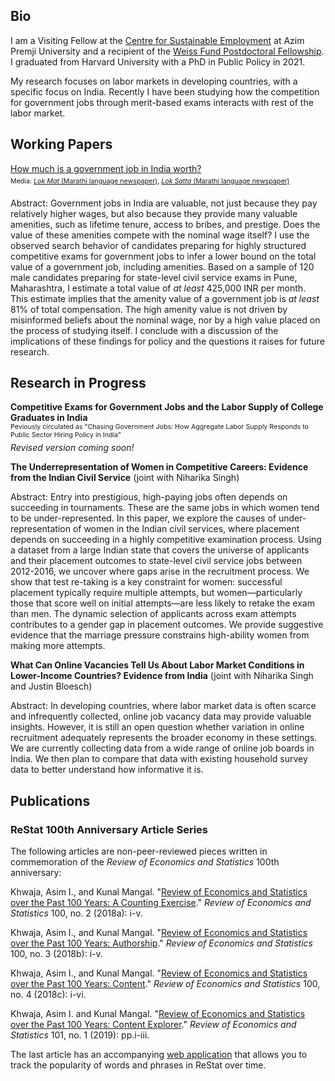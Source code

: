 ## Bio

I am a Visiting Fellow at the <a href="https://cse.azimpremjiuniversity.edu.in/">Centre for Sustainable Employment</a> at Azim Premji University and a recipient of the <a href="https://bfi.uchicago.edu/the-weiss-fund/about/">Weiss Fund Postdoctoral Fellowship</a>. I graduated from Harvard University with a PhD in Public Policy in 2021.

My research focuses on labor markets in developing countries, with a specific focus on India. Recently I have been studying how the competition for government jobs through merit-based exams interacts with rest of the labor market.

## Working Papers

<div><a style="padding-bottom: 0px; margin-bottom: 5px;" href="files/papers/value-govjob.pdf" target="_blank">How much is a government job in India worth?</a> 
<p style="font-size:8pt; margin-top: 5px; margin-bottom: 20px;">Media: <a href="https://www.lokmat.com/pune/phd-competition-examination-practitioners/"><i>Lok Mat</i> (Marathi language newspaper)</a>, <a href="files/media/loksatta.png" target="_blank"><i>Lok Satta</i> (Marathi language newspaper)</a></p></div>

Abstract: Government jobs in India are valuable, not just because they pay relatively higher wages, but also because they provide many valuable amenities, such as lifetime tenure, access to bribes, and prestige. Does the value of these amenities compete with the nominal wage itself? I use the observed search behavior of candidates preparing for highly structured competitive exams for government jobs to infer a lower bound on the total value of a government job, including amenities. Based on a sample of 120 male candidates preparing for state-level civil service exams in Pune, Maharashtra, I estimate a total value of <i>at least</i> 425,000 INR per month. This estimate implies that the amenity value of a government job is <i>at least</i> 81% of total compensation. The high amenity value is not driven by misinformed beliefs about the nominal wage, nor by a high value placed on the process of studying itself. I conclude with a discussion of the implications of these findings for policy and the questions it raises for future research.

## Research in Progress

<div>
<b>Competitive Exams for Government Jobs and the Labor Supply of College Graduates in India</b>
<!-- <p style="font-size: 8pt; margin-top: 5px; margin-bottom: 5px">Media: <a href="https://www.discoursemagazine.com/economics/2021/01/14/ideas-of-india-chasing-government-jobs-in-india/">Ideas of India</a></p>-->
<p style="font-size: 8pt; margin-top: 0px; margin-bottom: 5px;">Peviously circulated as "Chasing Government Jobs: How Aggregate Labor Supply Responds to Public Sector Hiring Policy in India" </p><i> Revised version coming soon! </i>
</div>

<!--Abstract: Many countries allocate government jobs through a system of merit-based exams. In India, these exams are highly competitive, with selection rates often less than 0.1%. Among recent college graduates, for whom application rates are the highest, does the competition for scarce and valuable government jobs affect labor supply? To answer this question, I study the labor market impact of a partial public sector hiring freeze in the state of Tamil Nadu between 2001 and 2006, which sharply reduced the number of public sector vacancies available through exams but otherwise left aggregate labor demand intact. I find that candidates responded by spending less time employed, and more time studying. A decade after the hiring freeze was lifted, the cohorts of men that spent more time studying now work in lower-paid occupations. To compensate, they live in households with more earning members, but this also means they delay forming their own households, being more likely to remain unmarried and live with their parents. Finally, I show that the shape of the returns to study effort helps explain why it is so costly for candidates to suspend exam preparation, even when vacancy availability falls. Together, these results indicate that public sector hiring policy has the potential to move the whole labor market.-->

<b>The Underrepresentation of Women in Competitive Careers: Evidence from the Indian Civil Service</b> (joint with Niharika Singh)

Abstract: Entry into prestigious, high-paying jobs often depends on succeeding in tournaments. These are the same jobs in which women tend to be under-represented. In this paper, we explore the causes of under-representation of women in the Indian civil services, where placement depends on succeeding in a highly competitive examination process. Using a dataset from a large Indian state that covers the universe of applicants and their placement outcomes to state-level civil service jobs between 2012-2016, we uncover where gaps arise in the recruitment process. We show that test re-taking is a key constraint for women: successful placement typically require multiple attempts, but women&#8212;particularly those that score well on initial attempts&#8212;are less likely to retake the exam than men. The dynamic selection of applicants across exam attempts contributes to a gender gap in placement outcomes. We provide suggestive evidence that the marriage pressure constrains high-ability women from making more attempts.

<b>What Can Online Vacancies Tell Us About Labor Market Conditions in Lower-Income Countries? Evidence from India</b> (joint with Niharika Singh and Justin Bloesch)

Abstract: In developing countries, where labor market data is often scarce and infrequently collected, online job vacancy data may provide valuable insights. However, it is still an open question whether variation in online recruitment adequately represents the broader economy in these settings. We are currently collecting data from a wide range of online job boards in India. We then plan to compare that data with existing household survey data to better understand how informative it is.

## Publications

### ReStat 100th Anniversary Article Series

The following articles are non-peer-reviewed pieces written in commemoration of the <i>Review of Economics and Statistics</i> 100th anniversary:

Khwaja, Asim I., and Kunal Mangal. "<a href="https://direct.mit.edu/rest/article/100/2/i/58460/Review-of-Economics-and-Statistics-over-the-Past">Review of Economics and Statistics over the Past 100 Years: A Counting Exercise</a>." <i>Review of Economics and Statistics</i> 100, no. 2 (2018a): i-v.

Khwaja, Asim I., and Kunal Mangal. "<a href="https://direct.mit.edu/rest/article/100/3/i/58477/Review-of-Economics-and-Statistics-over-the-Past">Review of Economics and Statistics over the Past 100 Years: Authorship</a>." <i>Review of Economics and Statistics</i> 100, no. 3 (2018b): i-v.

Khwaja, Asim I., and Kunal Mangal. "<a href="https://direct.mit.edu/rest/article/100/4/i/58506/Review-of-Economics-and-Statistics-over-the-Past">Review of Economics and Statistics over the Past 100 Years: Content</a>." <i>Review of Economics and Statistics</i> 100, no. 4 (2018c): i-vi.

Khwaja, Asim I. and Kunal Mangal. "<a href="https://direct.mit.edu/rest/article/101/1/i/58662/Review-of-Economics-and-Statistics-over-the-Past">Review of Economics and Statistics over the Past 100 Years: Content Explorer</a>." <i>Review of Economics and Statistics</i> 101, no. 1 (2019): pp.i-iii.

The last article has an accompanying <a href="https://rest-wordcount.shinyapps.io/explorer/">web application</a> that allows you to track the popularity of words and phrases in ReStat over time.
